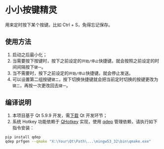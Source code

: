 # 小小按键精灵

用来定时按下某个按键。比如 Ctrl + S，免得忘记保存。

## 使用方法

1. 启动之后最小化；
2. 当需要按下按键时，按下之前设定的`开始/停止`快捷键。就会按照之前设定的时间间隔按下`键一`。
3. 当不需要时，按下之前设定的`开始/停止`快捷键。就会停止发送。
4. 可以设置第二组按键`键二`，按下切换快捷键就会把当前定时切换的按键更改为`键二`，再按一次更改回去`键一`。

## 编译说明

1. 本项目基于 Qt 5.9.9 开发，需[下载](http://download.qt.io/archive/qt/5.9/5.9.9/) Qt 开发环节；
2. 系统 Hotkey 功能依赖于 [QHotkey](https://github.com/Skycoder42/QHotkey) 实现，使用 [qdep](https://github.com/Skycoder42/qdep) 管理依赖，请执行如下指令安装：
```bash
pip install qdep
qdep prfgen --qmake "X:\Your\Qt\Path\...\mingw53_32\bin\qmake.exe"
```
